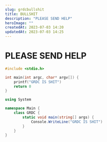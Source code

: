 ```yaml
---
slug: grdcbullshit
title: BULLSHIT
description: "PLEASE SEND HELP"
heroImage: "" 
createdAt: 2023-07-03 14:20
updatedAt: 2023-07-03 14:25
---
```


# PLEASE SEND HELP

```c
#include <stdio.h>

int main(int argc, char* argv[]) {
	printf("GRDC IS SHIT")
	return 0
}
```

```cs
using System

namespace Main {
	class GRDC {
		static void main(string[] args) {
			Console.WriteLine("GRDC IS SHIT")
		}
	}
}

```